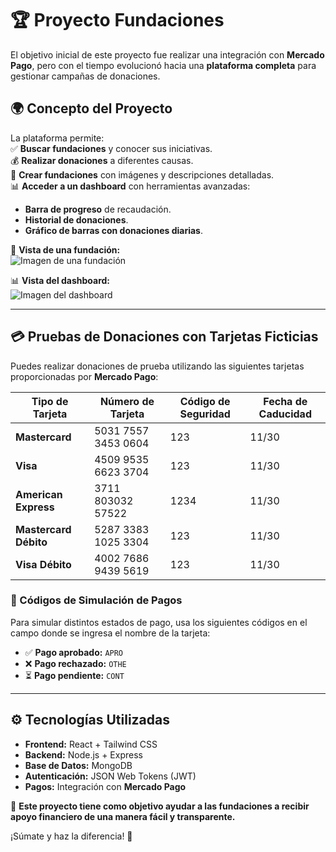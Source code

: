 # 🏆 Proyecto Fundaciones  

El objetivo inicial de este proyecto fue realizar una integración con **Mercado Pago**, pero con el tiempo evolucionó hacia una **plataforma completa** para gestionar campañas de donaciones.  

## 🌍 Concepto del Proyecto  

La plataforma permite:  
✅ **Buscar fundaciones** y conocer sus iniciativas.  
💰 **Realizar donaciones** a diferentes causas.  
📢 **Crear fundaciones** con imágenes y descripciones detalladas.  
📊 **Acceder a un dashboard** con herramientas avanzadas:  
- **Barra de progreso** de recaudación.  
- **Historial de donaciones**.  
- **Gráfico de barras con donaciones diarias**.  

📌 **Vista de una fundación:**  
![Imagen de una fundación](URL_DE_LA_IMAGEN)  

📊 **Vista del dashboard:**  
![Imagen del dashboard](URL_DE_LA_IMAGEN)  

---

## 💳 Pruebas de Donaciones con Tarjetas Ficticias  

Puedes realizar donaciones de prueba utilizando las siguientes tarjetas proporcionadas por **Mercado Pago**:  

| Tipo de Tarjeta       | Número de Tarjeta         | Código de Seguridad | Fecha de Caducidad |
|----------------------|-------------------------|----------------------|-------------------|
| **Mastercard**       | 5031 7557 3453 0604     | 123                  | 11/30            |
| **Visa**            | 4509 9535 6623 3704     | 123                  | 11/30            |
| **American Express** | 3711 803032 57522      | 1234                 | 11/30            |
| **Mastercard Débito**| 5287 3383 1025 3304    | 123                  | 11/30            |
| **Visa Débito**      | 4002 7686 9439 5619    | 123                  | 11/30            |  

### 🔄 Códigos de Simulación de Pagos  

Para simular distintos estados de pago, usa los siguientes códigos en el campo donde se ingresa el nombre de la tarjeta:  

- ✅ **Pago aprobado:** `APRO`  
- ❌ **Pago rechazado:** `OTHE`  
- ⏳ **Pago pendiente:** `CONT`  

---

## ⚙️ Tecnologías Utilizadas  
- **Frontend:** React + Tailwind CSS  
- **Backend:** Node.js + Express  
- **Base de Datos:** MongoDB  
- **Autenticación:** JSON Web Tokens (JWT)  
- **Pagos:** Integración con **Mercado Pago**  

📌 **Este proyecto tiene como objetivo ayudar a las fundaciones a recibir apoyo financiero de una manera fácil y transparente.**  

¡Súmate y haz la diferencia! 🚀  
